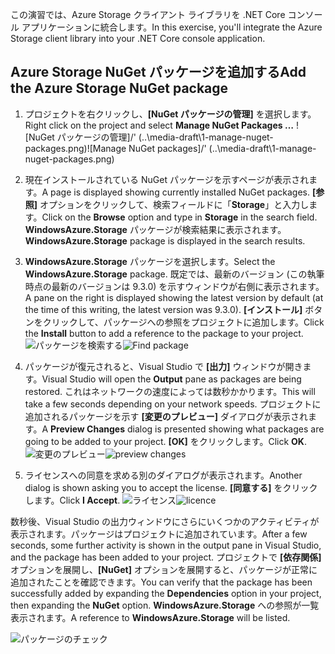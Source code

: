 <span data-ttu-id="da80c-101">この演習では、Azure Storage クライアント ライブラリを .NET Core コンソール アプリケーションに統合します。</span><span class="sxs-lookup"><span data-stu-id="da80c-101">In this exercise, you'll integrate the Azure Storage client library into your .NET Core console application.</span></span>

## <a name="add-the-azure-storage-nuget-package"></a><span data-ttu-id="da80c-102">Azure Storage NuGet パッケージを追加する</span><span class="sxs-lookup"><span data-stu-id="da80c-102">Add the Azure Storage NuGet package</span></span>

1. <span data-ttu-id="da80c-103">プロジェクトを右クリックし、**[NuGet パッケージの管理]** を選択します。</span><span class="sxs-lookup"><span data-stu-id="da80c-103">Right click on the project and select **Manage NuGet Packages …**</span></span>
  <span data-ttu-id="da80c-104">![NuGet パッケージの管理]/' (..\media-draft\1-manage-nuget-packages.png)</span><span class="sxs-lookup"><span data-stu-id="da80c-104">![Manage NuGet packages]/' (..\media-draft\1-manage-nuget-packages.png)</span></span>

1. <span data-ttu-id="da80c-105">現在インストールされている NuGet パッケージを示すページが表示されます。</span><span class="sxs-lookup"><span data-stu-id="da80c-105">A page is displayed showing currently installed NuGet packages.</span></span> <span data-ttu-id="da80c-106">**[参照]** オプションをクリックして、検索フィールドに「**Storage**」と入力します。</span><span class="sxs-lookup"><span data-stu-id="da80c-106">Click on the **Browse** option and type in **Storage** in the search field.</span></span> <span data-ttu-id="da80c-107">**WindowsAzure.Storage** パッケージが検索結果に表示されます。</span><span class="sxs-lookup"><span data-stu-id="da80c-107">**WindowsAzure.Storage** package is displayed in the search results.</span></span>

1. <span data-ttu-id="da80c-108">**WindowsAzure.Storage** パッケージを選択します。</span><span class="sxs-lookup"><span data-stu-id="da80c-108">Select the **WindowsAzure.Storage** package.</span></span> <span data-ttu-id="da80c-109">既定では、最新のバージョン (この執筆時点の最新のバージョンは 9.3.0) を示すウィンドウが右側に表示されます。</span><span class="sxs-lookup"><span data-stu-id="da80c-109">A pane on the right is displayed showing the latest version by default (at the time of this writing, the latest version was 9.3.0).</span></span> <span data-ttu-id="da80c-110">**[インストール]** ボタンをクリックして、パッケージへの参照をプロジェクトに追加します。</span><span class="sxs-lookup"><span data-stu-id="da80c-110">Click the **Install** button to add a reference to the package to your project.</span></span>
  <span data-ttu-id="da80c-111">![パッケージを検索する](..\media-draft\3-find-package.png)</span><span class="sxs-lookup"><span data-stu-id="da80c-111">![Find package](..\media-draft\3-find-package.png)</span></span>

1. <span data-ttu-id="da80c-112">パッケージが復元されると、Visual Studio で **[出力]** ウィンドウが開きます。</span><span class="sxs-lookup"><span data-stu-id="da80c-112">Visual Studio will open the **Output** pane as packages are being restored.</span></span> <span data-ttu-id="da80c-113">これはネットワークの速度によっては数秒かかります。</span><span class="sxs-lookup"><span data-stu-id="da80c-113">This will take a few seconds depending on your network speeds.</span></span> <span data-ttu-id="da80c-114">プロジェクトに追加されるパッケージを示す **[変更のプレビュー]** ダイアログが表示されます。</span><span class="sxs-lookup"><span data-stu-id="da80c-114">A **Preview Changes** dialog is presented showing what packages are going to be added to your project.</span></span> <span data-ttu-id="da80c-115">**[OK]** をクリックします。</span><span class="sxs-lookup"><span data-stu-id="da80c-115">Click **OK**.</span></span>
  <span data-ttu-id="da80c-116">![変更のプレビュー](..\media-draft\4-preview-changes.png)</span><span class="sxs-lookup"><span data-stu-id="da80c-116">![preview changes](..\media-draft\4-preview-changes.png)</span></span>

1. <span data-ttu-id="da80c-117">ライセンスへの同意を求める別のダイアログが表示されます。</span><span class="sxs-lookup"><span data-stu-id="da80c-117">Another dialog is shown asking you to accept the license.</span></span> <span data-ttu-id="da80c-118">**[同意する]** をクリックします。</span><span class="sxs-lookup"><span data-stu-id="da80c-118">Click **I Accept**.</span></span>
  <span data-ttu-id="da80c-119">![ライセンス](..\media-draft\5-licence.png)</span><span class="sxs-lookup"><span data-stu-id="da80c-119">![licence](..\media-draft\5-licence.png)</span></span>

<span data-ttu-id="da80c-120">数秒後、Visual Studio の出力ウィンドウにさらにいくつかのアクティビティが表示されます。パッケージはプロジェクトに追加されています。</span><span class="sxs-lookup"><span data-stu-id="da80c-120">After a few seconds, some further activity is shown in the output pane in Visual Studio, and the package has been added to your project.</span></span>
<span data-ttu-id="da80c-121">プロジェクトで **[依存関係]** オプションを展開し、**[NuGet]** オプションを展開すると、パッケージが正常に追加されたことを確認できます。</span><span class="sxs-lookup"><span data-stu-id="da80c-121">You can verify that the package has been successfully added by expanding the **Dependencies** option in your project, then expanding the **NuGet** option.</span></span> <span data-ttu-id="da80c-122">**WindowsAzure.Storage** への参照が一覧表示されます。</span><span class="sxs-lookup"><span data-stu-id="da80c-122">A reference to **WindowsAzure.Storage** will be listed.</span></span>

![パッケージのチェック](..\media-draft\6-package-check.png)

